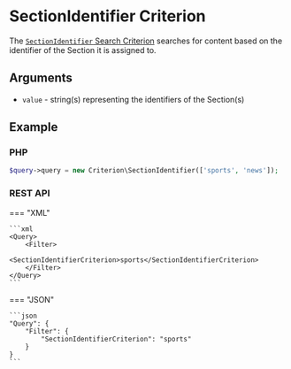 # SectionIdentifier Criterion

The [`SectionIdentifier` Search Criterion](https://github.com/ibexa/core/blob/main/src/contracts/Repository/Values/Content/Query/Criterion/SectionIdentifier.php)
searches for content based on the identifier of the Section it is assigned to.

## Arguments

- `value` - string(s) representing the identifiers of the Section(s)

## Example

### PHP

``` php
$query->query = new Criterion\SectionIdentifier(['sports', 'news']);
```

### REST API

=== "XML"

    ```xml
    <Query>
        <Filter>
            <SectionIdentifierCriterion>sports</SectionIdentifierCriterion>
        </Filter>
    </Query>
    ```

=== "JSON"

    ```json
    "Query": {
        "Filter": {
            "SectionIdentifierCriterion": "sports"
        }
    }
    ```